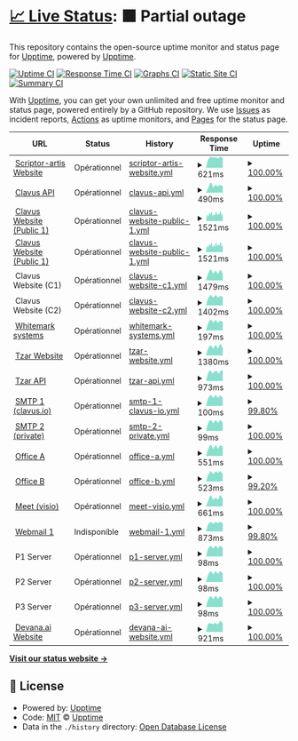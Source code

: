 # [📈 Live Status](https://status.scriptor-artis.fr): <!--live status--> **🟧 Partial outage**

This repository contains the open-source uptime monitor and status page for [Upptime](https://upptime.js.org), powered by [Upptime](https://github.com/upptime/upptime).

[![Uptime CI](https://github.com/xonlly/status.scriptor-artis.fr/workflows/Uptime%20CI/badge.svg)](https://github.com/xonlly/status.scriptor-artis.fr/actions?query=workflow%3A%22Uptime+CI%22)
[![Response Time CI](https://github.com/xonlly/status.scriptor-artis.fr/workflows/Response%20Time%20CI/badge.svg)](https://github.com/xonlly/status.scriptor-artis.fr/actions?query=workflow%3A%22Response+Time+CI%22)
[![Graphs CI](https://github.com/xonlly/status.scriptor-artis.fr/workflows/Graphs%20CI/badge.svg)](https://github.com/xonlly/status.scriptor-artis.fr/actions?query=workflow%3A%22Graphs+CI%22)
[![Static Site CI](https://github.com/xonlly/status.scriptor-artis.fr/workflows/Static%20Site%20CI/badge.svg)](https://github.com/xonlly/status.scriptor-artis.fr/actions?query=workflow%3A%22Static+Site+CI%22)
[![Summary CI](https://github.com/xonlly/status.scriptor-artis.fr/workflows/Summary%20CI/badge.svg)](https://github.com/xonlly/status.scriptor-artis.fr/actions?query=workflow%3A%22Summary+CI%22)

With [Upptime](https://upptime.js.org), you can get your own unlimited and free uptime monitor and status page, powered entirely by a GitHub repository. We use [Issues](https://github.com/upptime/upptime/issues) as incident reports, [Actions](https://github.com/xonlly/status.scriptor-artis.fr/actions) as uptime monitors, and [Pages](https://status.scriptor-artis.fr) for the status page.

<!--start: status pages-->
<!-- This summary is generated by Upptime (https://github.com/upptime/upptime) -->
<!-- Do not edit this manually, your changes will be overwritten -->
<!-- prettier-ignore -->
| URL | Status | History | Response Time | Uptime |
| --- | ------ | ------- | ------------- | ------ |
| <img alt="" src="https://favicons.githubusercontent.com/www.scriptor-artis.com" height="13"> [Scriptor-artis Website](https://www.scriptor-artis.com) | Opérationnel | [scriptor-artis-website.yml](https://github.com/Scriptor-Group/status/commits/HEAD/history/scriptor-artis-website.yml) | <details><summary><img alt="Response time graph" src="./graphs/scriptor-artis-website/response-time-week.png" height="20"> 621ms</summary><br><a href="https://status.scriptor-artis.fr/history/scriptor-artis-website"><img alt="Response time 942" src="https://img.shields.io/endpoint?url=https%3A%2F%2Fraw.githubusercontent.com%2FScriptor-Group%2Fstatus%2FHEAD%2Fapi%2Fscriptor-artis-website%2Fresponse-time.json"></a><br><a href="https://status.scriptor-artis.fr/history/scriptor-artis-website"><img alt="24-hour response time 608" src="https://img.shields.io/endpoint?url=https%3A%2F%2Fraw.githubusercontent.com%2FScriptor-Group%2Fstatus%2FHEAD%2Fapi%2Fscriptor-artis-website%2Fresponse-time-day.json"></a><br><a href="https://status.scriptor-artis.fr/history/scriptor-artis-website"><img alt="7-day response time 621" src="https://img.shields.io/endpoint?url=https%3A%2F%2Fraw.githubusercontent.com%2FScriptor-Group%2Fstatus%2FHEAD%2Fapi%2Fscriptor-artis-website%2Fresponse-time-week.json"></a><br><a href="https://status.scriptor-artis.fr/history/scriptor-artis-website"><img alt="30-day response time 742" src="https://img.shields.io/endpoint?url=https%3A%2F%2Fraw.githubusercontent.com%2FScriptor-Group%2Fstatus%2FHEAD%2Fapi%2Fscriptor-artis-website%2Fresponse-time-month.json"></a><br><a href="https://status.scriptor-artis.fr/history/scriptor-artis-website"><img alt="1-year response time 942" src="https://img.shields.io/endpoint?url=https%3A%2F%2Fraw.githubusercontent.com%2FScriptor-Group%2Fstatus%2FHEAD%2Fapi%2Fscriptor-artis-website%2Fresponse-time-year.json"></a></details> | <details><summary><a href="https://status.scriptor-artis.fr/history/scriptor-artis-website">100.00%</a></summary><a href="https://status.scriptor-artis.fr/history/scriptor-artis-website"><img alt="All-time uptime 99.99%" src="https://img.shields.io/endpoint?url=https%3A%2F%2Fraw.githubusercontent.com%2FScriptor-Group%2Fstatus%2FHEAD%2Fapi%2Fscriptor-artis-website%2Fuptime.json"></a><br><a href="https://status.scriptor-artis.fr/history/scriptor-artis-website"><img alt="24-hour uptime 100.00%" src="https://img.shields.io/endpoint?url=https%3A%2F%2Fraw.githubusercontent.com%2FScriptor-Group%2Fstatus%2FHEAD%2Fapi%2Fscriptor-artis-website%2Fuptime-day.json"></a><br><a href="https://status.scriptor-artis.fr/history/scriptor-artis-website"><img alt="7-day uptime 100.00%" src="https://img.shields.io/endpoint?url=https%3A%2F%2Fraw.githubusercontent.com%2FScriptor-Group%2Fstatus%2FHEAD%2Fapi%2Fscriptor-artis-website%2Fuptime-week.json"></a><br><a href="https://status.scriptor-artis.fr/history/scriptor-artis-website"><img alt="30-day uptime 100.00%" src="https://img.shields.io/endpoint?url=https%3A%2F%2Fraw.githubusercontent.com%2FScriptor-Group%2Fstatus%2FHEAD%2Fapi%2Fscriptor-artis-website%2Fuptime-month.json"></a><br><a href="https://status.scriptor-artis.fr/history/scriptor-artis-website"><img alt="1-year uptime 99.99%" src="https://img.shields.io/endpoint?url=https%3A%2F%2Fraw.githubusercontent.com%2FScriptor-Group%2Fstatus%2FHEAD%2Fapi%2Fscriptor-artis-website%2Fuptime-year.json"></a></details>
| <img alt="" src="https://favicons.githubusercontent.com/api-v2.clavus.io" height="13"> [Clavus API](https://api-v2.clavus.io/health) | Opérationnel | [clavus-api.yml](https://github.com/Scriptor-Group/status/commits/HEAD/history/clavus-api.yml) | <details><summary><img alt="Response time graph" src="./graphs/clavus-api/response-time-week.png" height="20"> 490ms</summary><br><a href="https://status.scriptor-artis.fr/history/clavus-api"><img alt="Response time 519" src="https://img.shields.io/endpoint?url=https%3A%2F%2Fraw.githubusercontent.com%2FScriptor-Group%2Fstatus%2FHEAD%2Fapi%2Fclavus-api%2Fresponse-time.json"></a><br><a href="https://status.scriptor-artis.fr/history/clavus-api"><img alt="24-hour response time 439" src="https://img.shields.io/endpoint?url=https%3A%2F%2Fraw.githubusercontent.com%2FScriptor-Group%2Fstatus%2FHEAD%2Fapi%2Fclavus-api%2Fresponse-time-day.json"></a><br><a href="https://status.scriptor-artis.fr/history/clavus-api"><img alt="7-day response time 490" src="https://img.shields.io/endpoint?url=https%3A%2F%2Fraw.githubusercontent.com%2FScriptor-Group%2Fstatus%2FHEAD%2Fapi%2Fclavus-api%2Fresponse-time-week.json"></a><br><a href="https://status.scriptor-artis.fr/history/clavus-api"><img alt="30-day response time 546" src="https://img.shields.io/endpoint?url=https%3A%2F%2Fraw.githubusercontent.com%2FScriptor-Group%2Fstatus%2FHEAD%2Fapi%2Fclavus-api%2Fresponse-time-month.json"></a><br><a href="https://status.scriptor-artis.fr/history/clavus-api"><img alt="1-year response time 519" src="https://img.shields.io/endpoint?url=https%3A%2F%2Fraw.githubusercontent.com%2FScriptor-Group%2Fstatus%2FHEAD%2Fapi%2Fclavus-api%2Fresponse-time-year.json"></a></details> | <details><summary><a href="https://status.scriptor-artis.fr/history/clavus-api">100.00%</a></summary><a href="https://status.scriptor-artis.fr/history/clavus-api"><img alt="All-time uptime 99.98%" src="https://img.shields.io/endpoint?url=https%3A%2F%2Fraw.githubusercontent.com%2FScriptor-Group%2Fstatus%2FHEAD%2Fapi%2Fclavus-api%2Fuptime.json"></a><br><a href="https://status.scriptor-artis.fr/history/clavus-api"><img alt="24-hour uptime 100.00%" src="https://img.shields.io/endpoint?url=https%3A%2F%2Fraw.githubusercontent.com%2FScriptor-Group%2Fstatus%2FHEAD%2Fapi%2Fclavus-api%2Fuptime-day.json"></a><br><a href="https://status.scriptor-artis.fr/history/clavus-api"><img alt="7-day uptime 100.00%" src="https://img.shields.io/endpoint?url=https%3A%2F%2Fraw.githubusercontent.com%2FScriptor-Group%2Fstatus%2FHEAD%2Fapi%2Fclavus-api%2Fuptime-week.json"></a><br><a href="https://status.scriptor-artis.fr/history/clavus-api"><img alt="30-day uptime 99.91%" src="https://img.shields.io/endpoint?url=https%3A%2F%2Fraw.githubusercontent.com%2FScriptor-Group%2Fstatus%2FHEAD%2Fapi%2Fclavus-api%2Fuptime-month.json"></a><br><a href="https://status.scriptor-artis.fr/history/clavus-api"><img alt="1-year uptime 99.98%" src="https://img.shields.io/endpoint?url=https%3A%2F%2Fraw.githubusercontent.com%2FScriptor-Group%2Fstatus%2FHEAD%2Fapi%2Fclavus-api%2Fuptime-year.json"></a></details>
| <img alt="" src="https://favicons.githubusercontent.com/www.clavus.io" height="13"> [Clavus Website (Public 1)](https://www.clavus.io) | Opérationnel | [clavus-website-public-1.yml](https://github.com/Scriptor-Group/status/commits/HEAD/history/clavus-website-public-1.yml) | <details><summary><img alt="Response time graph" src="./graphs/clavus-website-public-1/response-time-week.png" height="20"> 1521ms</summary><br><a href="https://status.scriptor-artis.fr/history/clavus-website-public-1"><img alt="Response time 1742" src="https://img.shields.io/endpoint?url=https%3A%2F%2Fraw.githubusercontent.com%2FScriptor-Group%2Fstatus%2FHEAD%2Fapi%2Fclavus-website-public-1%2Fresponse-time.json"></a><br><a href="https://status.scriptor-artis.fr/history/clavus-website-public-1"><img alt="24-hour response time 1446" src="https://img.shields.io/endpoint?url=https%3A%2F%2Fraw.githubusercontent.com%2FScriptor-Group%2Fstatus%2FHEAD%2Fapi%2Fclavus-website-public-1%2Fresponse-time-day.json"></a><br><a href="https://status.scriptor-artis.fr/history/clavus-website-public-1"><img alt="7-day response time 1521" src="https://img.shields.io/endpoint?url=https%3A%2F%2Fraw.githubusercontent.com%2FScriptor-Group%2Fstatus%2FHEAD%2Fapi%2Fclavus-website-public-1%2Fresponse-time-week.json"></a><br><a href="https://status.scriptor-artis.fr/history/clavus-website-public-1"><img alt="30-day response time 1771" src="https://img.shields.io/endpoint?url=https%3A%2F%2Fraw.githubusercontent.com%2FScriptor-Group%2Fstatus%2FHEAD%2Fapi%2Fclavus-website-public-1%2Fresponse-time-month.json"></a><br><a href="https://status.scriptor-artis.fr/history/clavus-website-public-1"><img alt="1-year response time 1742" src="https://img.shields.io/endpoint?url=https%3A%2F%2Fraw.githubusercontent.com%2FScriptor-Group%2Fstatus%2FHEAD%2Fapi%2Fclavus-website-public-1%2Fresponse-time-year.json"></a></details> | <details><summary><a href="https://status.scriptor-artis.fr/history/clavus-website-public-1">100.00%</a></summary><a href="https://status.scriptor-artis.fr/history/clavus-website-public-1"><img alt="All-time uptime 94.15%" src="https://img.shields.io/endpoint?url=https%3A%2F%2Fraw.githubusercontent.com%2FScriptor-Group%2Fstatus%2FHEAD%2Fapi%2Fclavus-website-public-1%2Fuptime.json"></a><br><a href="https://status.scriptor-artis.fr/history/clavus-website-public-1"><img alt="24-hour uptime 100.00%" src="https://img.shields.io/endpoint?url=https%3A%2F%2Fraw.githubusercontent.com%2FScriptor-Group%2Fstatus%2FHEAD%2Fapi%2Fclavus-website-public-1%2Fuptime-day.json"></a><br><a href="https://status.scriptor-artis.fr/history/clavus-website-public-1"><img alt="7-day uptime 100.00%" src="https://img.shields.io/endpoint?url=https%3A%2F%2Fraw.githubusercontent.com%2FScriptor-Group%2Fstatus%2FHEAD%2Fapi%2Fclavus-website-public-1%2Fuptime-week.json"></a><br><a href="https://status.scriptor-artis.fr/history/clavus-website-public-1"><img alt="30-day uptime 99.88%" src="https://img.shields.io/endpoint?url=https%3A%2F%2Fraw.githubusercontent.com%2FScriptor-Group%2Fstatus%2FHEAD%2Fapi%2Fclavus-website-public-1%2Fuptime-month.json"></a><br><a href="https://status.scriptor-artis.fr/history/clavus-website-public-1"><img alt="1-year uptime 94.15%" src="https://img.shields.io/endpoint?url=https%3A%2F%2Fraw.githubusercontent.com%2FScriptor-Group%2Fstatus%2FHEAD%2Fapi%2Fclavus-website-public-1%2Fuptime-year.json"></a></details>
| <img alt="" src="https://favicons.githubusercontent.com/tzar.clavus.cloud" height="13"> [Clavus Website (Public 1)](https://tzar.clavus.cloud) | Opérationnel | [clavus-website-public-1.yml](https://github.com/Scriptor-Group/status/commits/HEAD/history/clavus-website-public-1.yml) | <details><summary><img alt="Response time graph" src="./graphs/clavus-website-public-1/response-time-week.png" height="20"> 1521ms</summary><br><a href="https://status.scriptor-artis.fr/history/clavus-website-public-1"><img alt="Response time 1742" src="https://img.shields.io/endpoint?url=https%3A%2F%2Fraw.githubusercontent.com%2FScriptor-Group%2Fstatus%2FHEAD%2Fapi%2Fclavus-website-public-1%2Fresponse-time.json"></a><br><a href="https://status.scriptor-artis.fr/history/clavus-website-public-1"><img alt="24-hour response time 1446" src="https://img.shields.io/endpoint?url=https%3A%2F%2Fraw.githubusercontent.com%2FScriptor-Group%2Fstatus%2FHEAD%2Fapi%2Fclavus-website-public-1%2Fresponse-time-day.json"></a><br><a href="https://status.scriptor-artis.fr/history/clavus-website-public-1"><img alt="7-day response time 1521" src="https://img.shields.io/endpoint?url=https%3A%2F%2Fraw.githubusercontent.com%2FScriptor-Group%2Fstatus%2FHEAD%2Fapi%2Fclavus-website-public-1%2Fresponse-time-week.json"></a><br><a href="https://status.scriptor-artis.fr/history/clavus-website-public-1"><img alt="30-day response time 1771" src="https://img.shields.io/endpoint?url=https%3A%2F%2Fraw.githubusercontent.com%2FScriptor-Group%2Fstatus%2FHEAD%2Fapi%2Fclavus-website-public-1%2Fresponse-time-month.json"></a><br><a href="https://status.scriptor-artis.fr/history/clavus-website-public-1"><img alt="1-year response time 1742" src="https://img.shields.io/endpoint?url=https%3A%2F%2Fraw.githubusercontent.com%2FScriptor-Group%2Fstatus%2FHEAD%2Fapi%2Fclavus-website-public-1%2Fresponse-time-year.json"></a></details> | <details><summary><a href="https://status.scriptor-artis.fr/history/clavus-website-public-1">100.00%</a></summary><a href="https://status.scriptor-artis.fr/history/clavus-website-public-1"><img alt="All-time uptime 94.15%" src="https://img.shields.io/endpoint?url=https%3A%2F%2Fraw.githubusercontent.com%2FScriptor-Group%2Fstatus%2FHEAD%2Fapi%2Fclavus-website-public-1%2Fuptime.json"></a><br><a href="https://status.scriptor-artis.fr/history/clavus-website-public-1"><img alt="24-hour uptime 100.00%" src="https://img.shields.io/endpoint?url=https%3A%2F%2Fraw.githubusercontent.com%2FScriptor-Group%2Fstatus%2FHEAD%2Fapi%2Fclavus-website-public-1%2Fuptime-day.json"></a><br><a href="https://status.scriptor-artis.fr/history/clavus-website-public-1"><img alt="7-day uptime 100.00%" src="https://img.shields.io/endpoint?url=https%3A%2F%2Fraw.githubusercontent.com%2FScriptor-Group%2Fstatus%2FHEAD%2Fapi%2Fclavus-website-public-1%2Fuptime-week.json"></a><br><a href="https://status.scriptor-artis.fr/history/clavus-website-public-1"><img alt="30-day uptime 99.88%" src="https://img.shields.io/endpoint?url=https%3A%2F%2Fraw.githubusercontent.com%2FScriptor-Group%2Fstatus%2FHEAD%2Fapi%2Fclavus-website-public-1%2Fuptime-month.json"></a><br><a href="https://status.scriptor-artis.fr/history/clavus-website-public-1"><img alt="1-year uptime 94.15%" src="https://img.shields.io/endpoint?url=https%3A%2F%2Fraw.githubusercontent.com%2FScriptor-Group%2Fstatus%2FHEAD%2Fapi%2Fclavus-website-public-1%2Fuptime-year.json"></a></details>
| <img alt="" src="https://favicons.githubusercontent.com/null" height="13"> Clavus Website (C1) | Opérationnel | [clavus-website-c1.yml](https://github.com/Scriptor-Group/status/commits/HEAD/history/clavus-website-c1.yml) | <details><summary><img alt="Response time graph" src="./graphs/clavus-website-c1/response-time-week.png" height="20"> 1479ms</summary><br><a href="https://status.scriptor-artis.fr/history/clavus-website-c1"><img alt="Response time 1608" src="https://img.shields.io/endpoint?url=https%3A%2F%2Fraw.githubusercontent.com%2FScriptor-Group%2Fstatus%2FHEAD%2Fapi%2Fclavus-website-c1%2Fresponse-time.json"></a><br><a href="https://status.scriptor-artis.fr/history/clavus-website-c1"><img alt="24-hour response time 1201" src="https://img.shields.io/endpoint?url=https%3A%2F%2Fraw.githubusercontent.com%2FScriptor-Group%2Fstatus%2FHEAD%2Fapi%2Fclavus-website-c1%2Fresponse-time-day.json"></a><br><a href="https://status.scriptor-artis.fr/history/clavus-website-c1"><img alt="7-day response time 1479" src="https://img.shields.io/endpoint?url=https%3A%2F%2Fraw.githubusercontent.com%2FScriptor-Group%2Fstatus%2FHEAD%2Fapi%2Fclavus-website-c1%2Fresponse-time-week.json"></a><br><a href="https://status.scriptor-artis.fr/history/clavus-website-c1"><img alt="30-day response time 1583" src="https://img.shields.io/endpoint?url=https%3A%2F%2Fraw.githubusercontent.com%2FScriptor-Group%2Fstatus%2FHEAD%2Fapi%2Fclavus-website-c1%2Fresponse-time-month.json"></a><br><a href="https://status.scriptor-artis.fr/history/clavus-website-c1"><img alt="1-year response time 1608" src="https://img.shields.io/endpoint?url=https%3A%2F%2Fraw.githubusercontent.com%2FScriptor-Group%2Fstatus%2FHEAD%2Fapi%2Fclavus-website-c1%2Fresponse-time-year.json"></a></details> | <details><summary><a href="https://status.scriptor-artis.fr/history/clavus-website-c1">100.00%</a></summary><a href="https://status.scriptor-artis.fr/history/clavus-website-c1"><img alt="All-time uptime 99.98%" src="https://img.shields.io/endpoint?url=https%3A%2F%2Fraw.githubusercontent.com%2FScriptor-Group%2Fstatus%2FHEAD%2Fapi%2Fclavus-website-c1%2Fuptime.json"></a><br><a href="https://status.scriptor-artis.fr/history/clavus-website-c1"><img alt="24-hour uptime 100.00%" src="https://img.shields.io/endpoint?url=https%3A%2F%2Fraw.githubusercontent.com%2FScriptor-Group%2Fstatus%2FHEAD%2Fapi%2Fclavus-website-c1%2Fuptime-day.json"></a><br><a href="https://status.scriptor-artis.fr/history/clavus-website-c1"><img alt="7-day uptime 100.00%" src="https://img.shields.io/endpoint?url=https%3A%2F%2Fraw.githubusercontent.com%2FScriptor-Group%2Fstatus%2FHEAD%2Fapi%2Fclavus-website-c1%2Fuptime-week.json"></a><br><a href="https://status.scriptor-artis.fr/history/clavus-website-c1"><img alt="30-day uptime 99.89%" src="https://img.shields.io/endpoint?url=https%3A%2F%2Fraw.githubusercontent.com%2FScriptor-Group%2Fstatus%2FHEAD%2Fapi%2Fclavus-website-c1%2Fuptime-month.json"></a><br><a href="https://status.scriptor-artis.fr/history/clavus-website-c1"><img alt="1-year uptime 99.98%" src="https://img.shields.io/endpoint?url=https%3A%2F%2Fraw.githubusercontent.com%2FScriptor-Group%2Fstatus%2FHEAD%2Fapi%2Fclavus-website-c1%2Fuptime-year.json"></a></details>
| <img alt="" src="https://favicons.githubusercontent.com/null" height="13"> Clavus Website (C2) | Opérationnel | [clavus-website-c2.yml](https://github.com/Scriptor-Group/status/commits/HEAD/history/clavus-website-c2.yml) | <details><summary><img alt="Response time graph" src="./graphs/clavus-website-c2/response-time-week.png" height="20"> 1402ms</summary><br><a href="https://status.scriptor-artis.fr/history/clavus-website-c2"><img alt="Response time 1607" src="https://img.shields.io/endpoint?url=https%3A%2F%2Fraw.githubusercontent.com%2FScriptor-Group%2Fstatus%2FHEAD%2Fapi%2Fclavus-website-c2%2Fresponse-time.json"></a><br><a href="https://status.scriptor-artis.fr/history/clavus-website-c2"><img alt="24-hour response time 1362" src="https://img.shields.io/endpoint?url=https%3A%2F%2Fraw.githubusercontent.com%2FScriptor-Group%2Fstatus%2FHEAD%2Fapi%2Fclavus-website-c2%2Fresponse-time-day.json"></a><br><a href="https://status.scriptor-artis.fr/history/clavus-website-c2"><img alt="7-day response time 1402" src="https://img.shields.io/endpoint?url=https%3A%2F%2Fraw.githubusercontent.com%2FScriptor-Group%2Fstatus%2FHEAD%2Fapi%2Fclavus-website-c2%2Fresponse-time-week.json"></a><br><a href="https://status.scriptor-artis.fr/history/clavus-website-c2"><img alt="30-day response time 1570" src="https://img.shields.io/endpoint?url=https%3A%2F%2Fraw.githubusercontent.com%2FScriptor-Group%2Fstatus%2FHEAD%2Fapi%2Fclavus-website-c2%2Fresponse-time-month.json"></a><br><a href="https://status.scriptor-artis.fr/history/clavus-website-c2"><img alt="1-year response time 1607" src="https://img.shields.io/endpoint?url=https%3A%2F%2Fraw.githubusercontent.com%2FScriptor-Group%2Fstatus%2FHEAD%2Fapi%2Fclavus-website-c2%2Fresponse-time-year.json"></a></details> | <details><summary><a href="https://status.scriptor-artis.fr/history/clavus-website-c2">100.00%</a></summary><a href="https://status.scriptor-artis.fr/history/clavus-website-c2"><img alt="All-time uptime 99.98%" src="https://img.shields.io/endpoint?url=https%3A%2F%2Fraw.githubusercontent.com%2FScriptor-Group%2Fstatus%2FHEAD%2Fapi%2Fclavus-website-c2%2Fuptime.json"></a><br><a href="https://status.scriptor-artis.fr/history/clavus-website-c2"><img alt="24-hour uptime 100.00%" src="https://img.shields.io/endpoint?url=https%3A%2F%2Fraw.githubusercontent.com%2FScriptor-Group%2Fstatus%2FHEAD%2Fapi%2Fclavus-website-c2%2Fuptime-day.json"></a><br><a href="https://status.scriptor-artis.fr/history/clavus-website-c2"><img alt="7-day uptime 100.00%" src="https://img.shields.io/endpoint?url=https%3A%2F%2Fraw.githubusercontent.com%2FScriptor-Group%2Fstatus%2FHEAD%2Fapi%2Fclavus-website-c2%2Fuptime-week.json"></a><br><a href="https://status.scriptor-artis.fr/history/clavus-website-c2"><img alt="30-day uptime 99.89%" src="https://img.shields.io/endpoint?url=https%3A%2F%2Fraw.githubusercontent.com%2FScriptor-Group%2Fstatus%2FHEAD%2Fapi%2Fclavus-website-c2%2Fuptime-month.json"></a><br><a href="https://status.scriptor-artis.fr/history/clavus-website-c2"><img alt="1-year uptime 99.98%" src="https://img.shields.io/endpoint?url=https%3A%2F%2Fraw.githubusercontent.com%2FScriptor-Group%2Fstatus%2FHEAD%2Fapi%2Fclavus-website-c2%2Fuptime-year.json"></a></details>
| <img alt="" src="https://favicons.githubusercontent.com/wm.clavus.io" height="13"> [Whitemark systems](http://wm.clavus.io/) | Opérationnel | [whitemark-systems.yml](https://github.com/Scriptor-Group/status/commits/HEAD/history/whitemark-systems.yml) | <details><summary><img alt="Response time graph" src="./graphs/whitemark-systems/response-time-week.png" height="20"> 197ms</summary><br><a href="https://status.scriptor-artis.fr/history/whitemark-systems"><img alt="Response time 232" src="https://img.shields.io/endpoint?url=https%3A%2F%2Fraw.githubusercontent.com%2FScriptor-Group%2Fstatus%2FHEAD%2Fapi%2Fwhitemark-systems%2Fresponse-time.json"></a><br><a href="https://status.scriptor-artis.fr/history/whitemark-systems"><img alt="24-hour response time 178" src="https://img.shields.io/endpoint?url=https%3A%2F%2Fraw.githubusercontent.com%2FScriptor-Group%2Fstatus%2FHEAD%2Fapi%2Fwhitemark-systems%2Fresponse-time-day.json"></a><br><a href="https://status.scriptor-artis.fr/history/whitemark-systems"><img alt="7-day response time 197" src="https://img.shields.io/endpoint?url=https%3A%2F%2Fraw.githubusercontent.com%2FScriptor-Group%2Fstatus%2FHEAD%2Fapi%2Fwhitemark-systems%2Fresponse-time-week.json"></a><br><a href="https://status.scriptor-artis.fr/history/whitemark-systems"><img alt="30-day response time 250" src="https://img.shields.io/endpoint?url=https%3A%2F%2Fraw.githubusercontent.com%2FScriptor-Group%2Fstatus%2FHEAD%2Fapi%2Fwhitemark-systems%2Fresponse-time-month.json"></a><br><a href="https://status.scriptor-artis.fr/history/whitemark-systems"><img alt="1-year response time 232" src="https://img.shields.io/endpoint?url=https%3A%2F%2Fraw.githubusercontent.com%2FScriptor-Group%2Fstatus%2FHEAD%2Fapi%2Fwhitemark-systems%2Fresponse-time-year.json"></a></details> | <details><summary><a href="https://status.scriptor-artis.fr/history/whitemark-systems">100.00%</a></summary><a href="https://status.scriptor-artis.fr/history/whitemark-systems"><img alt="All-time uptime 100.00%" src="https://img.shields.io/endpoint?url=https%3A%2F%2Fraw.githubusercontent.com%2FScriptor-Group%2Fstatus%2FHEAD%2Fapi%2Fwhitemark-systems%2Fuptime.json"></a><br><a href="https://status.scriptor-artis.fr/history/whitemark-systems"><img alt="24-hour uptime 100.00%" src="https://img.shields.io/endpoint?url=https%3A%2F%2Fraw.githubusercontent.com%2FScriptor-Group%2Fstatus%2FHEAD%2Fapi%2Fwhitemark-systems%2Fuptime-day.json"></a><br><a href="https://status.scriptor-artis.fr/history/whitemark-systems"><img alt="7-day uptime 100.00%" src="https://img.shields.io/endpoint?url=https%3A%2F%2Fraw.githubusercontent.com%2FScriptor-Group%2Fstatus%2FHEAD%2Fapi%2Fwhitemark-systems%2Fuptime-week.json"></a><br><a href="https://status.scriptor-artis.fr/history/whitemark-systems"><img alt="30-day uptime 100.00%" src="https://img.shields.io/endpoint?url=https%3A%2F%2Fraw.githubusercontent.com%2FScriptor-Group%2Fstatus%2FHEAD%2Fapi%2Fwhitemark-systems%2Fuptime-month.json"></a><br><a href="https://status.scriptor-artis.fr/history/whitemark-systems"><img alt="1-year uptime 100.00%" src="https://img.shields.io/endpoint?url=https%3A%2F%2Fraw.githubusercontent.com%2FScriptor-Group%2Fstatus%2FHEAD%2Fapi%2Fwhitemark-systems%2Fuptime-year.json"></a></details>
| <img alt="" src="https://favicons.githubusercontent.com/www.tzar.fr" height="13"> [Tzar Website](https://www.tzar.fr) | Opérationnel | [tzar-website.yml](https://github.com/Scriptor-Group/status/commits/HEAD/history/tzar-website.yml) | <details><summary><img alt="Response time graph" src="./graphs/tzar-website/response-time-week.png" height="20"> 1380ms</summary><br><a href="https://status.scriptor-artis.fr/history/tzar-website"><img alt="Response time 1409" src="https://img.shields.io/endpoint?url=https%3A%2F%2Fraw.githubusercontent.com%2FScriptor-Group%2Fstatus%2FHEAD%2Fapi%2Ftzar-website%2Fresponse-time.json"></a><br><a href="https://status.scriptor-artis.fr/history/tzar-website"><img alt="24-hour response time 1238" src="https://img.shields.io/endpoint?url=https%3A%2F%2Fraw.githubusercontent.com%2FScriptor-Group%2Fstatus%2FHEAD%2Fapi%2Ftzar-website%2Fresponse-time-day.json"></a><br><a href="https://status.scriptor-artis.fr/history/tzar-website"><img alt="7-day response time 1380" src="https://img.shields.io/endpoint?url=https%3A%2F%2Fraw.githubusercontent.com%2FScriptor-Group%2Fstatus%2FHEAD%2Fapi%2Ftzar-website%2Fresponse-time-week.json"></a><br><a href="https://status.scriptor-artis.fr/history/tzar-website"><img alt="30-day response time 1598" src="https://img.shields.io/endpoint?url=https%3A%2F%2Fraw.githubusercontent.com%2FScriptor-Group%2Fstatus%2FHEAD%2Fapi%2Ftzar-website%2Fresponse-time-month.json"></a><br><a href="https://status.scriptor-artis.fr/history/tzar-website"><img alt="1-year response time 1409" src="https://img.shields.io/endpoint?url=https%3A%2F%2Fraw.githubusercontent.com%2FScriptor-Group%2Fstatus%2FHEAD%2Fapi%2Ftzar-website%2Fresponse-time-year.json"></a></details> | <details><summary><a href="https://status.scriptor-artis.fr/history/tzar-website">100.00%</a></summary><a href="https://status.scriptor-artis.fr/history/tzar-website"><img alt="All-time uptime 99.97%" src="https://img.shields.io/endpoint?url=https%3A%2F%2Fraw.githubusercontent.com%2FScriptor-Group%2Fstatus%2FHEAD%2Fapi%2Ftzar-website%2Fuptime.json"></a><br><a href="https://status.scriptor-artis.fr/history/tzar-website"><img alt="24-hour uptime 100.00%" src="https://img.shields.io/endpoint?url=https%3A%2F%2Fraw.githubusercontent.com%2FScriptor-Group%2Fstatus%2FHEAD%2Fapi%2Ftzar-website%2Fuptime-day.json"></a><br><a href="https://status.scriptor-artis.fr/history/tzar-website"><img alt="7-day uptime 100.00%" src="https://img.shields.io/endpoint?url=https%3A%2F%2Fraw.githubusercontent.com%2FScriptor-Group%2Fstatus%2FHEAD%2Fapi%2Ftzar-website%2Fuptime-week.json"></a><br><a href="https://status.scriptor-artis.fr/history/tzar-website"><img alt="30-day uptime 100.00%" src="https://img.shields.io/endpoint?url=https%3A%2F%2Fraw.githubusercontent.com%2FScriptor-Group%2Fstatus%2FHEAD%2Fapi%2Ftzar-website%2Fuptime-month.json"></a><br><a href="https://status.scriptor-artis.fr/history/tzar-website"><img alt="1-year uptime 99.97%" src="https://img.shields.io/endpoint?url=https%3A%2F%2Fraw.githubusercontent.com%2FScriptor-Group%2Fstatus%2FHEAD%2Fapi%2Ftzar-website%2Fuptime-year.json"></a></details>
| <img alt="" src="https://favicons.githubusercontent.com/api.tzar.fr" height="13"> [Tzar API](https://api.tzar.fr/health) | Opérationnel | [tzar-api.yml](https://github.com/Scriptor-Group/status/commits/HEAD/history/tzar-api.yml) | <details><summary><img alt="Response time graph" src="./graphs/tzar-api/response-time-week.png" height="20"> 973ms</summary><br><a href="https://status.scriptor-artis.fr/history/tzar-api"><img alt="Response time 1019" src="https://img.shields.io/endpoint?url=https%3A%2F%2Fraw.githubusercontent.com%2FScriptor-Group%2Fstatus%2FHEAD%2Fapi%2Ftzar-api%2Fresponse-time.json"></a><br><a href="https://status.scriptor-artis.fr/history/tzar-api"><img alt="24-hour response time 1159" src="https://img.shields.io/endpoint?url=https%3A%2F%2Fraw.githubusercontent.com%2FScriptor-Group%2Fstatus%2FHEAD%2Fapi%2Ftzar-api%2Fresponse-time-day.json"></a><br><a href="https://status.scriptor-artis.fr/history/tzar-api"><img alt="7-day response time 973" src="https://img.shields.io/endpoint?url=https%3A%2F%2Fraw.githubusercontent.com%2FScriptor-Group%2Fstatus%2FHEAD%2Fapi%2Ftzar-api%2Fresponse-time-week.json"></a><br><a href="https://status.scriptor-artis.fr/history/tzar-api"><img alt="30-day response time 1031" src="https://img.shields.io/endpoint?url=https%3A%2F%2Fraw.githubusercontent.com%2FScriptor-Group%2Fstatus%2FHEAD%2Fapi%2Ftzar-api%2Fresponse-time-month.json"></a><br><a href="https://status.scriptor-artis.fr/history/tzar-api"><img alt="1-year response time 1019" src="https://img.shields.io/endpoint?url=https%3A%2F%2Fraw.githubusercontent.com%2FScriptor-Group%2Fstatus%2FHEAD%2Fapi%2Ftzar-api%2Fresponse-time-year.json"></a></details> | <details><summary><a href="https://status.scriptor-artis.fr/history/tzar-api">100.00%</a></summary><a href="https://status.scriptor-artis.fr/history/tzar-api"><img alt="All-time uptime 99.93%" src="https://img.shields.io/endpoint?url=https%3A%2F%2Fraw.githubusercontent.com%2FScriptor-Group%2Fstatus%2FHEAD%2Fapi%2Ftzar-api%2Fuptime.json"></a><br><a href="https://status.scriptor-artis.fr/history/tzar-api"><img alt="24-hour uptime 100.00%" src="https://img.shields.io/endpoint?url=https%3A%2F%2Fraw.githubusercontent.com%2FScriptor-Group%2Fstatus%2FHEAD%2Fapi%2Ftzar-api%2Fuptime-day.json"></a><br><a href="https://status.scriptor-artis.fr/history/tzar-api"><img alt="7-day uptime 100.00%" src="https://img.shields.io/endpoint?url=https%3A%2F%2Fraw.githubusercontent.com%2FScriptor-Group%2Fstatus%2FHEAD%2Fapi%2Ftzar-api%2Fuptime-week.json"></a><br><a href="https://status.scriptor-artis.fr/history/tzar-api"><img alt="30-day uptime 100.00%" src="https://img.shields.io/endpoint?url=https%3A%2F%2Fraw.githubusercontent.com%2FScriptor-Group%2Fstatus%2FHEAD%2Fapi%2Ftzar-api%2Fuptime-month.json"></a><br><a href="https://status.scriptor-artis.fr/history/tzar-api"><img alt="1-year uptime 99.93%" src="https://img.shields.io/endpoint?url=https%3A%2F%2Fraw.githubusercontent.com%2FScriptor-Group%2Fstatus%2FHEAD%2Fapi%2Ftzar-api%2Fuptime-year.json"></a></details>
| <img alt="" src="https://favicons.githubusercontent.com/null" height="13"> [SMTP 1 (clavus.io)](163.172.93.27) | Opérationnel | [smtp-1-clavus-io.yml](https://github.com/Scriptor-Group/status/commits/HEAD/history/smtp-1-clavus-io.yml) | <details><summary><img alt="Response time graph" src="./graphs/smtp-1-clavus-io/response-time-week.png" height="20"> 100ms</summary><br><a href="https://status.scriptor-artis.fr/history/smtp-1-clavus-io"><img alt="Response time 111" src="https://img.shields.io/endpoint?url=https%3A%2F%2Fraw.githubusercontent.com%2FScriptor-Group%2Fstatus%2FHEAD%2Fapi%2Fsmtp-1-clavus-io%2Fresponse-time.json"></a><br><a href="https://status.scriptor-artis.fr/history/smtp-1-clavus-io"><img alt="24-hour response time 100" src="https://img.shields.io/endpoint?url=https%3A%2F%2Fraw.githubusercontent.com%2FScriptor-Group%2Fstatus%2FHEAD%2Fapi%2Fsmtp-1-clavus-io%2Fresponse-time-day.json"></a><br><a href="https://status.scriptor-artis.fr/history/smtp-1-clavus-io"><img alt="7-day response time 100" src="https://img.shields.io/endpoint?url=https%3A%2F%2Fraw.githubusercontent.com%2FScriptor-Group%2Fstatus%2FHEAD%2Fapi%2Fsmtp-1-clavus-io%2Fresponse-time-week.json"></a><br><a href="https://status.scriptor-artis.fr/history/smtp-1-clavus-io"><img alt="30-day response time 110" src="https://img.shields.io/endpoint?url=https%3A%2F%2Fraw.githubusercontent.com%2FScriptor-Group%2Fstatus%2FHEAD%2Fapi%2Fsmtp-1-clavus-io%2Fresponse-time-month.json"></a><br><a href="https://status.scriptor-artis.fr/history/smtp-1-clavus-io"><img alt="1-year response time 111" src="https://img.shields.io/endpoint?url=https%3A%2F%2Fraw.githubusercontent.com%2FScriptor-Group%2Fstatus%2FHEAD%2Fapi%2Fsmtp-1-clavus-io%2Fresponse-time-year.json"></a></details> | <details><summary><a href="https://status.scriptor-artis.fr/history/smtp-1-clavus-io">99.80%</a></summary><a href="https://status.scriptor-artis.fr/history/smtp-1-clavus-io"><img alt="All-time uptime 99.78%" src="https://img.shields.io/endpoint?url=https%3A%2F%2Fraw.githubusercontent.com%2FScriptor-Group%2Fstatus%2FHEAD%2Fapi%2Fsmtp-1-clavus-io%2Fuptime.json"></a><br><a href="https://status.scriptor-artis.fr/history/smtp-1-clavus-io"><img alt="24-hour uptime 98.62%" src="https://img.shields.io/endpoint?url=https%3A%2F%2Fraw.githubusercontent.com%2FScriptor-Group%2Fstatus%2FHEAD%2Fapi%2Fsmtp-1-clavus-io%2Fuptime-day.json"></a><br><a href="https://status.scriptor-artis.fr/history/smtp-1-clavus-io"><img alt="7-day uptime 99.80%" src="https://img.shields.io/endpoint?url=https%3A%2F%2Fraw.githubusercontent.com%2FScriptor-Group%2Fstatus%2FHEAD%2Fapi%2Fsmtp-1-clavus-io%2Fuptime-week.json"></a><br><a href="https://status.scriptor-artis.fr/history/smtp-1-clavus-io"><img alt="30-day uptime 99.95%" src="https://img.shields.io/endpoint?url=https%3A%2F%2Fraw.githubusercontent.com%2FScriptor-Group%2Fstatus%2FHEAD%2Fapi%2Fsmtp-1-clavus-io%2Fuptime-month.json"></a><br><a href="https://status.scriptor-artis.fr/history/smtp-1-clavus-io"><img alt="1-year uptime 99.78%" src="https://img.shields.io/endpoint?url=https%3A%2F%2Fraw.githubusercontent.com%2FScriptor-Group%2Fstatus%2FHEAD%2Fapi%2Fsmtp-1-clavus-io%2Fuptime-year.json"></a></details>
| <img alt="" src="https://favicons.githubusercontent.com/null" height="13"> [SMTP 2 (private)](163.172.44.120) | Opérationnel | [smtp-2-private.yml](https://github.com/Scriptor-Group/status/commits/HEAD/history/smtp-2-private.yml) | <details><summary><img alt="Response time graph" src="./graphs/smtp-2-private/response-time-week.png" height="20"> 99ms</summary><br><a href="https://status.scriptor-artis.fr/history/smtp-2-private"><img alt="Response time 111" src="https://img.shields.io/endpoint?url=https%3A%2F%2Fraw.githubusercontent.com%2FScriptor-Group%2Fstatus%2FHEAD%2Fapi%2Fsmtp-2-private%2Fresponse-time.json"></a><br><a href="https://status.scriptor-artis.fr/history/smtp-2-private"><img alt="24-hour response time 88" src="https://img.shields.io/endpoint?url=https%3A%2F%2Fraw.githubusercontent.com%2FScriptor-Group%2Fstatus%2FHEAD%2Fapi%2Fsmtp-2-private%2Fresponse-time-day.json"></a><br><a href="https://status.scriptor-artis.fr/history/smtp-2-private"><img alt="7-day response time 99" src="https://img.shields.io/endpoint?url=https%3A%2F%2Fraw.githubusercontent.com%2FScriptor-Group%2Fstatus%2FHEAD%2Fapi%2Fsmtp-2-private%2Fresponse-time-week.json"></a><br><a href="https://status.scriptor-artis.fr/history/smtp-2-private"><img alt="30-day response time 111" src="https://img.shields.io/endpoint?url=https%3A%2F%2Fraw.githubusercontent.com%2FScriptor-Group%2Fstatus%2FHEAD%2Fapi%2Fsmtp-2-private%2Fresponse-time-month.json"></a><br><a href="https://status.scriptor-artis.fr/history/smtp-2-private"><img alt="1-year response time 111" src="https://img.shields.io/endpoint?url=https%3A%2F%2Fraw.githubusercontent.com%2FScriptor-Group%2Fstatus%2FHEAD%2Fapi%2Fsmtp-2-private%2Fresponse-time-year.json"></a></details> | <details><summary><a href="https://status.scriptor-artis.fr/history/smtp-2-private">100.00%</a></summary><a href="https://status.scriptor-artis.fr/history/smtp-2-private"><img alt="All-time uptime 99.73%" src="https://img.shields.io/endpoint?url=https%3A%2F%2Fraw.githubusercontent.com%2FScriptor-Group%2Fstatus%2FHEAD%2Fapi%2Fsmtp-2-private%2Fuptime.json"></a><br><a href="https://status.scriptor-artis.fr/history/smtp-2-private"><img alt="24-hour uptime 100.00%" src="https://img.shields.io/endpoint?url=https%3A%2F%2Fraw.githubusercontent.com%2FScriptor-Group%2Fstatus%2FHEAD%2Fapi%2Fsmtp-2-private%2Fuptime-day.json"></a><br><a href="https://status.scriptor-artis.fr/history/smtp-2-private"><img alt="7-day uptime 100.00%" src="https://img.shields.io/endpoint?url=https%3A%2F%2Fraw.githubusercontent.com%2FScriptor-Group%2Fstatus%2FHEAD%2Fapi%2Fsmtp-2-private%2Fuptime-week.json"></a><br><a href="https://status.scriptor-artis.fr/history/smtp-2-private"><img alt="30-day uptime 99.55%" src="https://img.shields.io/endpoint?url=https%3A%2F%2Fraw.githubusercontent.com%2FScriptor-Group%2Fstatus%2FHEAD%2Fapi%2Fsmtp-2-private%2Fuptime-month.json"></a><br><a href="https://status.scriptor-artis.fr/history/smtp-2-private"><img alt="1-year uptime 99.73%" src="https://img.shields.io/endpoint?url=https%3A%2F%2Fraw.githubusercontent.com%2FScriptor-Group%2Fstatus%2FHEAD%2Fapi%2Fsmtp-2-private%2Fuptime-year.json"></a></details>
| <img alt="" src="https://favicons.githubusercontent.com/office-a.clavus.io" height="13"> [Office A](https://office-a.clavus.io/welcome/) | Opérationnel | [office-a.yml](https://github.com/Scriptor-Group/status/commits/HEAD/history/office-a.yml) | <details><summary><img alt="Response time graph" src="./graphs/office-a/response-time-week.png" height="20"> 551ms</summary><br><a href="https://status.scriptor-artis.fr/history/office-a"><img alt="Response time 594" src="https://img.shields.io/endpoint?url=https%3A%2F%2Fraw.githubusercontent.com%2FScriptor-Group%2Fstatus%2FHEAD%2Fapi%2Foffice-a%2Fresponse-time.json"></a><br><a href="https://status.scriptor-artis.fr/history/office-a"><img alt="24-hour response time 548" src="https://img.shields.io/endpoint?url=https%3A%2F%2Fraw.githubusercontent.com%2FScriptor-Group%2Fstatus%2FHEAD%2Fapi%2Foffice-a%2Fresponse-time-day.json"></a><br><a href="https://status.scriptor-artis.fr/history/office-a"><img alt="7-day response time 551" src="https://img.shields.io/endpoint?url=https%3A%2F%2Fraw.githubusercontent.com%2FScriptor-Group%2Fstatus%2FHEAD%2Fapi%2Foffice-a%2Fresponse-time-week.json"></a><br><a href="https://status.scriptor-artis.fr/history/office-a"><img alt="30-day response time 609" src="https://img.shields.io/endpoint?url=https%3A%2F%2Fraw.githubusercontent.com%2FScriptor-Group%2Fstatus%2FHEAD%2Fapi%2Foffice-a%2Fresponse-time-month.json"></a><br><a href="https://status.scriptor-artis.fr/history/office-a"><img alt="1-year response time 594" src="https://img.shields.io/endpoint?url=https%3A%2F%2Fraw.githubusercontent.com%2FScriptor-Group%2Fstatus%2FHEAD%2Fapi%2Foffice-a%2Fresponse-time-year.json"></a></details> | <details><summary><a href="https://status.scriptor-artis.fr/history/office-a">100.00%</a></summary><a href="https://status.scriptor-artis.fr/history/office-a"><img alt="All-time uptime 99.91%" src="https://img.shields.io/endpoint?url=https%3A%2F%2Fraw.githubusercontent.com%2FScriptor-Group%2Fstatus%2FHEAD%2Fapi%2Foffice-a%2Fuptime.json"></a><br><a href="https://status.scriptor-artis.fr/history/office-a"><img alt="24-hour uptime 100.00%" src="https://img.shields.io/endpoint?url=https%3A%2F%2Fraw.githubusercontent.com%2FScriptor-Group%2Fstatus%2FHEAD%2Fapi%2Foffice-a%2Fuptime-day.json"></a><br><a href="https://status.scriptor-artis.fr/history/office-a"><img alt="7-day uptime 100.00%" src="https://img.shields.io/endpoint?url=https%3A%2F%2Fraw.githubusercontent.com%2FScriptor-Group%2Fstatus%2FHEAD%2Fapi%2Foffice-a%2Fuptime-week.json"></a><br><a href="https://status.scriptor-artis.fr/history/office-a"><img alt="30-day uptime 100.00%" src="https://img.shields.io/endpoint?url=https%3A%2F%2Fraw.githubusercontent.com%2FScriptor-Group%2Fstatus%2FHEAD%2Fapi%2Foffice-a%2Fuptime-month.json"></a><br><a href="https://status.scriptor-artis.fr/history/office-a"><img alt="1-year uptime 99.91%" src="https://img.shields.io/endpoint?url=https%3A%2F%2Fraw.githubusercontent.com%2FScriptor-Group%2Fstatus%2FHEAD%2Fapi%2Foffice-a%2Fuptime-year.json"></a></details>
| <img alt="" src="https://favicons.githubusercontent.com/office-b.clavus.io" height="13"> [Office B](https://office-b.clavus.io/welcome/) | Opérationnel | [office-b.yml](https://github.com/Scriptor-Group/status/commits/HEAD/history/office-b.yml) | <details><summary><img alt="Response time graph" src="./graphs/office-b/response-time-week.png" height="20"> 523ms</summary><br><a href="https://status.scriptor-artis.fr/history/office-b"><img alt="Response time 589" src="https://img.shields.io/endpoint?url=https%3A%2F%2Fraw.githubusercontent.com%2FScriptor-Group%2Fstatus%2FHEAD%2Fapi%2Foffice-b%2Fresponse-time.json"></a><br><a href="https://status.scriptor-artis.fr/history/office-b"><img alt="24-hour response time 445" src="https://img.shields.io/endpoint?url=https%3A%2F%2Fraw.githubusercontent.com%2FScriptor-Group%2Fstatus%2FHEAD%2Fapi%2Foffice-b%2Fresponse-time-day.json"></a><br><a href="https://status.scriptor-artis.fr/history/office-b"><img alt="7-day response time 523" src="https://img.shields.io/endpoint?url=https%3A%2F%2Fraw.githubusercontent.com%2FScriptor-Group%2Fstatus%2FHEAD%2Fapi%2Foffice-b%2Fresponse-time-week.json"></a><br><a href="https://status.scriptor-artis.fr/history/office-b"><img alt="30-day response time 589" src="https://img.shields.io/endpoint?url=https%3A%2F%2Fraw.githubusercontent.com%2FScriptor-Group%2Fstatus%2FHEAD%2Fapi%2Foffice-b%2Fresponse-time-month.json"></a><br><a href="https://status.scriptor-artis.fr/history/office-b"><img alt="1-year response time 589" src="https://img.shields.io/endpoint?url=https%3A%2F%2Fraw.githubusercontent.com%2FScriptor-Group%2Fstatus%2FHEAD%2Fapi%2Foffice-b%2Fresponse-time-year.json"></a></details> | <details><summary><a href="https://status.scriptor-artis.fr/history/office-b">99.20%</a></summary><a href="https://status.scriptor-artis.fr/history/office-b"><img alt="All-time uptime 99.60%" src="https://img.shields.io/endpoint?url=https%3A%2F%2Fraw.githubusercontent.com%2FScriptor-Group%2Fstatus%2FHEAD%2Fapi%2Foffice-b%2Fuptime.json"></a><br><a href="https://status.scriptor-artis.fr/history/office-b"><img alt="24-hour uptime 94.40%" src="https://img.shields.io/endpoint?url=https%3A%2F%2Fraw.githubusercontent.com%2FScriptor-Group%2Fstatus%2FHEAD%2Fapi%2Foffice-b%2Fuptime-day.json"></a><br><a href="https://status.scriptor-artis.fr/history/office-b"><img alt="7-day uptime 99.20%" src="https://img.shields.io/endpoint?url=https%3A%2F%2Fraw.githubusercontent.com%2FScriptor-Group%2Fstatus%2FHEAD%2Fapi%2Foffice-b%2Fuptime-week.json"></a><br><a href="https://status.scriptor-artis.fr/history/office-b"><img alt="30-day uptime 99.82%" src="https://img.shields.io/endpoint?url=https%3A%2F%2Fraw.githubusercontent.com%2FScriptor-Group%2Fstatus%2FHEAD%2Fapi%2Foffice-b%2Fuptime-month.json"></a><br><a href="https://status.scriptor-artis.fr/history/office-b"><img alt="1-year uptime 99.60%" src="https://img.shields.io/endpoint?url=https%3A%2F%2Fraw.githubusercontent.com%2FScriptor-Group%2Fstatus%2FHEAD%2Fapi%2Foffice-b%2Fuptime-year.json"></a></details>
| <img alt="" src="https://favicons.githubusercontent.com/meet.clavus.io" height="13"> [Meet (visio)](https://meet.clavus.io/) | Opérationnel | [meet-visio.yml](https://github.com/Scriptor-Group/status/commits/HEAD/history/meet-visio.yml) | <details><summary><img alt="Response time graph" src="./graphs/meet-visio/response-time-week.png" height="20"> 661ms</summary><br><a href="https://status.scriptor-artis.fr/history/meet-visio"><img alt="Response time 701" src="https://img.shields.io/endpoint?url=https%3A%2F%2Fraw.githubusercontent.com%2FScriptor-Group%2Fstatus%2FHEAD%2Fapi%2Fmeet-visio%2Fresponse-time.json"></a><br><a href="https://status.scriptor-artis.fr/history/meet-visio"><img alt="24-hour response time 568" src="https://img.shields.io/endpoint?url=https%3A%2F%2Fraw.githubusercontent.com%2FScriptor-Group%2Fstatus%2FHEAD%2Fapi%2Fmeet-visio%2Fresponse-time-day.json"></a><br><a href="https://status.scriptor-artis.fr/history/meet-visio"><img alt="7-day response time 661" src="https://img.shields.io/endpoint?url=https%3A%2F%2Fraw.githubusercontent.com%2FScriptor-Group%2Fstatus%2FHEAD%2Fapi%2Fmeet-visio%2Fresponse-time-week.json"></a><br><a href="https://status.scriptor-artis.fr/history/meet-visio"><img alt="30-day response time 734" src="https://img.shields.io/endpoint?url=https%3A%2F%2Fraw.githubusercontent.com%2FScriptor-Group%2Fstatus%2FHEAD%2Fapi%2Fmeet-visio%2Fresponse-time-month.json"></a><br><a href="https://status.scriptor-artis.fr/history/meet-visio"><img alt="1-year response time 701" src="https://img.shields.io/endpoint?url=https%3A%2F%2Fraw.githubusercontent.com%2FScriptor-Group%2Fstatus%2FHEAD%2Fapi%2Fmeet-visio%2Fresponse-time-year.json"></a></details> | <details><summary><a href="https://status.scriptor-artis.fr/history/meet-visio">100.00%</a></summary><a href="https://status.scriptor-artis.fr/history/meet-visio"><img alt="All-time uptime 100.00%" src="https://img.shields.io/endpoint?url=https%3A%2F%2Fraw.githubusercontent.com%2FScriptor-Group%2Fstatus%2FHEAD%2Fapi%2Fmeet-visio%2Fuptime.json"></a><br><a href="https://status.scriptor-artis.fr/history/meet-visio"><img alt="24-hour uptime 100.00%" src="https://img.shields.io/endpoint?url=https%3A%2F%2Fraw.githubusercontent.com%2FScriptor-Group%2Fstatus%2FHEAD%2Fapi%2Fmeet-visio%2Fuptime-day.json"></a><br><a href="https://status.scriptor-artis.fr/history/meet-visio"><img alt="7-day uptime 100.00%" src="https://img.shields.io/endpoint?url=https%3A%2F%2Fraw.githubusercontent.com%2FScriptor-Group%2Fstatus%2FHEAD%2Fapi%2Fmeet-visio%2Fuptime-week.json"></a><br><a href="https://status.scriptor-artis.fr/history/meet-visio"><img alt="30-day uptime 100.00%" src="https://img.shields.io/endpoint?url=https%3A%2F%2Fraw.githubusercontent.com%2FScriptor-Group%2Fstatus%2FHEAD%2Fapi%2Fmeet-visio%2Fuptime-month.json"></a><br><a href="https://status.scriptor-artis.fr/history/meet-visio"><img alt="1-year uptime 100.00%" src="https://img.shields.io/endpoint?url=https%3A%2F%2Fraw.githubusercontent.com%2FScriptor-Group%2Fstatus%2FHEAD%2Fapi%2Fmeet-visio%2Fuptime-year.json"></a></details>
| <img alt="" src="https://favicons.githubusercontent.com/webmail.clavus.io" height="13"> [Webmail 1](https://webmail.clavus.io) | Indisponible | [webmail-1.yml](https://github.com/Scriptor-Group/status/commits/HEAD/history/webmail-1.yml) | <details><summary><img alt="Response time graph" src="./graphs/webmail-1/response-time-week.png" height="20"> 873ms</summary><br><a href="https://status.scriptor-artis.fr/history/webmail-1"><img alt="Response time 931" src="https://img.shields.io/endpoint?url=https%3A%2F%2Fraw.githubusercontent.com%2FScriptor-Group%2Fstatus%2FHEAD%2Fapi%2Fwebmail-1%2Fresponse-time.json"></a><br><a href="https://status.scriptor-artis.fr/history/webmail-1"><img alt="24-hour response time 722" src="https://img.shields.io/endpoint?url=https%3A%2F%2Fraw.githubusercontent.com%2FScriptor-Group%2Fstatus%2FHEAD%2Fapi%2Fwebmail-1%2Fresponse-time-day.json"></a><br><a href="https://status.scriptor-artis.fr/history/webmail-1"><img alt="7-day response time 873" src="https://img.shields.io/endpoint?url=https%3A%2F%2Fraw.githubusercontent.com%2FScriptor-Group%2Fstatus%2FHEAD%2Fapi%2Fwebmail-1%2Fresponse-time-week.json"></a><br><a href="https://status.scriptor-artis.fr/history/webmail-1"><img alt="30-day response time 927" src="https://img.shields.io/endpoint?url=https%3A%2F%2Fraw.githubusercontent.com%2FScriptor-Group%2Fstatus%2FHEAD%2Fapi%2Fwebmail-1%2Fresponse-time-month.json"></a><br><a href="https://status.scriptor-artis.fr/history/webmail-1"><img alt="1-year response time 931" src="https://img.shields.io/endpoint?url=https%3A%2F%2Fraw.githubusercontent.com%2FScriptor-Group%2Fstatus%2FHEAD%2Fapi%2Fwebmail-1%2Fresponse-time-year.json"></a></details> | <details><summary><a href="https://status.scriptor-artis.fr/history/webmail-1">99.80%</a></summary><a href="https://status.scriptor-artis.fr/history/webmail-1"><img alt="All-time uptime 99.72%" src="https://img.shields.io/endpoint?url=https%3A%2F%2Fraw.githubusercontent.com%2FScriptor-Group%2Fstatus%2FHEAD%2Fapi%2Fwebmail-1%2Fuptime.json"></a><br><a href="https://status.scriptor-artis.fr/history/webmail-1"><img alt="24-hour uptime 98.60%" src="https://img.shields.io/endpoint?url=https%3A%2F%2Fraw.githubusercontent.com%2FScriptor-Group%2Fstatus%2FHEAD%2Fapi%2Fwebmail-1%2Fuptime-day.json"></a><br><a href="https://status.scriptor-artis.fr/history/webmail-1"><img alt="7-day uptime 99.80%" src="https://img.shields.io/endpoint?url=https%3A%2F%2Fraw.githubusercontent.com%2FScriptor-Group%2Fstatus%2FHEAD%2Fapi%2Fwebmail-1%2Fuptime-week.json"></a><br><a href="https://status.scriptor-artis.fr/history/webmail-1"><img alt="30-day uptime 99.95%" src="https://img.shields.io/endpoint?url=https%3A%2F%2Fraw.githubusercontent.com%2FScriptor-Group%2Fstatus%2FHEAD%2Fapi%2Fwebmail-1%2Fuptime-month.json"></a><br><a href="https://status.scriptor-artis.fr/history/webmail-1"><img alt="1-year uptime 99.72%" src="https://img.shields.io/endpoint?url=https%3A%2F%2Fraw.githubusercontent.com%2FScriptor-Group%2Fstatus%2FHEAD%2Fapi%2Fwebmail-1%2Fuptime-year.json"></a></details>
| <img alt="" src="https://favicons.githubusercontent.com/null" height="13"> P1 Server | Opérationnel | [p1-server.yml](https://github.com/Scriptor-Group/status/commits/HEAD/history/p1-server.yml) | <details><summary><img alt="Response time graph" src="./graphs/p1-server/response-time-week.png" height="20"> 98ms</summary><br><a href="https://status.scriptor-artis.fr/history/p1-server"><img alt="Response time 110" src="https://img.shields.io/endpoint?url=https%3A%2F%2Fraw.githubusercontent.com%2FScriptor-Group%2Fstatus%2FHEAD%2Fapi%2Fp1-server%2Fresponse-time.json"></a><br><a href="https://status.scriptor-artis.fr/history/p1-server"><img alt="24-hour response time 90" src="https://img.shields.io/endpoint?url=https%3A%2F%2Fraw.githubusercontent.com%2FScriptor-Group%2Fstatus%2FHEAD%2Fapi%2Fp1-server%2Fresponse-time-day.json"></a><br><a href="https://status.scriptor-artis.fr/history/p1-server"><img alt="7-day response time 98" src="https://img.shields.io/endpoint?url=https%3A%2F%2Fraw.githubusercontent.com%2FScriptor-Group%2Fstatus%2FHEAD%2Fapi%2Fp1-server%2Fresponse-time-week.json"></a><br><a href="https://status.scriptor-artis.fr/history/p1-server"><img alt="30-day response time 111" src="https://img.shields.io/endpoint?url=https%3A%2F%2Fraw.githubusercontent.com%2FScriptor-Group%2Fstatus%2FHEAD%2Fapi%2Fp1-server%2Fresponse-time-month.json"></a><br><a href="https://status.scriptor-artis.fr/history/p1-server"><img alt="1-year response time 110" src="https://img.shields.io/endpoint?url=https%3A%2F%2Fraw.githubusercontent.com%2FScriptor-Group%2Fstatus%2FHEAD%2Fapi%2Fp1-server%2Fresponse-time-year.json"></a></details> | <details><summary><a href="https://status.scriptor-artis.fr/history/p1-server">100.00%</a></summary><a href="https://status.scriptor-artis.fr/history/p1-server"><img alt="All-time uptime 100.00%" src="https://img.shields.io/endpoint?url=https%3A%2F%2Fraw.githubusercontent.com%2FScriptor-Group%2Fstatus%2FHEAD%2Fapi%2Fp1-server%2Fuptime.json"></a><br><a href="https://status.scriptor-artis.fr/history/p1-server"><img alt="24-hour uptime 100.00%" src="https://img.shields.io/endpoint?url=https%3A%2F%2Fraw.githubusercontent.com%2FScriptor-Group%2Fstatus%2FHEAD%2Fapi%2Fp1-server%2Fuptime-day.json"></a><br><a href="https://status.scriptor-artis.fr/history/p1-server"><img alt="7-day uptime 100.00%" src="https://img.shields.io/endpoint?url=https%3A%2F%2Fraw.githubusercontent.com%2FScriptor-Group%2Fstatus%2FHEAD%2Fapi%2Fp1-server%2Fuptime-week.json"></a><br><a href="https://status.scriptor-artis.fr/history/p1-server"><img alt="30-day uptime 100.00%" src="https://img.shields.io/endpoint?url=https%3A%2F%2Fraw.githubusercontent.com%2FScriptor-Group%2Fstatus%2FHEAD%2Fapi%2Fp1-server%2Fuptime-month.json"></a><br><a href="https://status.scriptor-artis.fr/history/p1-server"><img alt="1-year uptime 100.00%" src="https://img.shields.io/endpoint?url=https%3A%2F%2Fraw.githubusercontent.com%2FScriptor-Group%2Fstatus%2FHEAD%2Fapi%2Fp1-server%2Fuptime-year.json"></a></details>
| <img alt="" src="https://favicons.githubusercontent.com/null" height="13"> P2 Server | Opérationnel | [p2-server.yml](https://github.com/Scriptor-Group/status/commits/HEAD/history/p2-server.yml) | <details><summary><img alt="Response time graph" src="./graphs/p2-server/response-time-week.png" height="20"> 98ms</summary><br><a href="https://status.scriptor-artis.fr/history/p2-server"><img alt="Response time 110" src="https://img.shields.io/endpoint?url=https%3A%2F%2Fraw.githubusercontent.com%2FScriptor-Group%2Fstatus%2FHEAD%2Fapi%2Fp2-server%2Fresponse-time.json"></a><br><a href="https://status.scriptor-artis.fr/history/p2-server"><img alt="24-hour response time 91" src="https://img.shields.io/endpoint?url=https%3A%2F%2Fraw.githubusercontent.com%2FScriptor-Group%2Fstatus%2FHEAD%2Fapi%2Fp2-server%2Fresponse-time-day.json"></a><br><a href="https://status.scriptor-artis.fr/history/p2-server"><img alt="7-day response time 98" src="https://img.shields.io/endpoint?url=https%3A%2F%2Fraw.githubusercontent.com%2FScriptor-Group%2Fstatus%2FHEAD%2Fapi%2Fp2-server%2Fresponse-time-week.json"></a><br><a href="https://status.scriptor-artis.fr/history/p2-server"><img alt="30-day response time 111" src="https://img.shields.io/endpoint?url=https%3A%2F%2Fraw.githubusercontent.com%2FScriptor-Group%2Fstatus%2FHEAD%2Fapi%2Fp2-server%2Fresponse-time-month.json"></a><br><a href="https://status.scriptor-artis.fr/history/p2-server"><img alt="1-year response time 110" src="https://img.shields.io/endpoint?url=https%3A%2F%2Fraw.githubusercontent.com%2FScriptor-Group%2Fstatus%2FHEAD%2Fapi%2Fp2-server%2Fresponse-time-year.json"></a></details> | <details><summary><a href="https://status.scriptor-artis.fr/history/p2-server">100.00%</a></summary><a href="https://status.scriptor-artis.fr/history/p2-server"><img alt="All-time uptime 100.00%" src="https://img.shields.io/endpoint?url=https%3A%2F%2Fraw.githubusercontent.com%2FScriptor-Group%2Fstatus%2FHEAD%2Fapi%2Fp2-server%2Fuptime.json"></a><br><a href="https://status.scriptor-artis.fr/history/p2-server"><img alt="24-hour uptime 100.00%" src="https://img.shields.io/endpoint?url=https%3A%2F%2Fraw.githubusercontent.com%2FScriptor-Group%2Fstatus%2FHEAD%2Fapi%2Fp2-server%2Fuptime-day.json"></a><br><a href="https://status.scriptor-artis.fr/history/p2-server"><img alt="7-day uptime 100.00%" src="https://img.shields.io/endpoint?url=https%3A%2F%2Fraw.githubusercontent.com%2FScriptor-Group%2Fstatus%2FHEAD%2Fapi%2Fp2-server%2Fuptime-week.json"></a><br><a href="https://status.scriptor-artis.fr/history/p2-server"><img alt="30-day uptime 100.00%" src="https://img.shields.io/endpoint?url=https%3A%2F%2Fraw.githubusercontent.com%2FScriptor-Group%2Fstatus%2FHEAD%2Fapi%2Fp2-server%2Fuptime-month.json"></a><br><a href="https://status.scriptor-artis.fr/history/p2-server"><img alt="1-year uptime 100.00%" src="https://img.shields.io/endpoint?url=https%3A%2F%2Fraw.githubusercontent.com%2FScriptor-Group%2Fstatus%2FHEAD%2Fapi%2Fp2-server%2Fuptime-year.json"></a></details>
| <img alt="" src="https://favicons.githubusercontent.com/null" height="13"> P3 Server | Opérationnel | [p3-server.yml](https://github.com/Scriptor-Group/status/commits/HEAD/history/p3-server.yml) | <details><summary><img alt="Response time graph" src="./graphs/p3-server/response-time-week.png" height="20"> 98ms</summary><br><a href="https://status.scriptor-artis.fr/history/p3-server"><img alt="Response time 110" src="https://img.shields.io/endpoint?url=https%3A%2F%2Fraw.githubusercontent.com%2FScriptor-Group%2Fstatus%2FHEAD%2Fapi%2Fp3-server%2Fresponse-time.json"></a><br><a href="https://status.scriptor-artis.fr/history/p3-server"><img alt="24-hour response time 84" src="https://img.shields.io/endpoint?url=https%3A%2F%2Fraw.githubusercontent.com%2FScriptor-Group%2Fstatus%2FHEAD%2Fapi%2Fp3-server%2Fresponse-time-day.json"></a><br><a href="https://status.scriptor-artis.fr/history/p3-server"><img alt="7-day response time 98" src="https://img.shields.io/endpoint?url=https%3A%2F%2Fraw.githubusercontent.com%2FScriptor-Group%2Fstatus%2FHEAD%2Fapi%2Fp3-server%2Fresponse-time-week.json"></a><br><a href="https://status.scriptor-artis.fr/history/p3-server"><img alt="30-day response time 110" src="https://img.shields.io/endpoint?url=https%3A%2F%2Fraw.githubusercontent.com%2FScriptor-Group%2Fstatus%2FHEAD%2Fapi%2Fp3-server%2Fresponse-time-month.json"></a><br><a href="https://status.scriptor-artis.fr/history/p3-server"><img alt="1-year response time 110" src="https://img.shields.io/endpoint?url=https%3A%2F%2Fraw.githubusercontent.com%2FScriptor-Group%2Fstatus%2FHEAD%2Fapi%2Fp3-server%2Fresponse-time-year.json"></a></details> | <details><summary><a href="https://status.scriptor-artis.fr/history/p3-server">100.00%</a></summary><a href="https://status.scriptor-artis.fr/history/p3-server"><img alt="All-time uptime 100.00%" src="https://img.shields.io/endpoint?url=https%3A%2F%2Fraw.githubusercontent.com%2FScriptor-Group%2Fstatus%2FHEAD%2Fapi%2Fp3-server%2Fuptime.json"></a><br><a href="https://status.scriptor-artis.fr/history/p3-server"><img alt="24-hour uptime 100.00%" src="https://img.shields.io/endpoint?url=https%3A%2F%2Fraw.githubusercontent.com%2FScriptor-Group%2Fstatus%2FHEAD%2Fapi%2Fp3-server%2Fuptime-day.json"></a><br><a href="https://status.scriptor-artis.fr/history/p3-server"><img alt="7-day uptime 100.00%" src="https://img.shields.io/endpoint?url=https%3A%2F%2Fraw.githubusercontent.com%2FScriptor-Group%2Fstatus%2FHEAD%2Fapi%2Fp3-server%2Fuptime-week.json"></a><br><a href="https://status.scriptor-artis.fr/history/p3-server"><img alt="30-day uptime 100.00%" src="https://img.shields.io/endpoint?url=https%3A%2F%2Fraw.githubusercontent.com%2FScriptor-Group%2Fstatus%2FHEAD%2Fapi%2Fp3-server%2Fuptime-month.json"></a><br><a href="https://status.scriptor-artis.fr/history/p3-server"><img alt="1-year uptime 100.00%" src="https://img.shields.io/endpoint?url=https%3A%2F%2Fraw.githubusercontent.com%2FScriptor-Group%2Fstatus%2FHEAD%2Fapi%2Fp3-server%2Fuptime-year.json"></a></details>
| <img alt="" src="https://favicons.githubusercontent.com/www.devana.ai" height="13"> [Devana.ai Website](https://www.devana.ai) | Opérationnel | [devana-ai-website.yml](https://github.com/Scriptor-Group/status/commits/HEAD/history/devana-ai-website.yml) | <details><summary><img alt="Response time graph" src="./graphs/devana-ai-website/response-time-week.png" height="20"> 921ms</summary><br><a href="https://status.scriptor-artis.fr/history/devana-ai-website"><img alt="Response time 1000" src="https://img.shields.io/endpoint?url=https%3A%2F%2Fraw.githubusercontent.com%2FScriptor-Group%2Fstatus%2FHEAD%2Fapi%2Fdevana-ai-website%2Fresponse-time.json"></a><br><a href="https://status.scriptor-artis.fr/history/devana-ai-website"><img alt="24-hour response time 878" src="https://img.shields.io/endpoint?url=https%3A%2F%2Fraw.githubusercontent.com%2FScriptor-Group%2Fstatus%2FHEAD%2Fapi%2Fdevana-ai-website%2Fresponse-time-day.json"></a><br><a href="https://status.scriptor-artis.fr/history/devana-ai-website"><img alt="7-day response time 921" src="https://img.shields.io/endpoint?url=https%3A%2F%2Fraw.githubusercontent.com%2FScriptor-Group%2Fstatus%2FHEAD%2Fapi%2Fdevana-ai-website%2Fresponse-time-week.json"></a><br><a href="https://status.scriptor-artis.fr/history/devana-ai-website"><img alt="30-day response time 1037" src="https://img.shields.io/endpoint?url=https%3A%2F%2Fraw.githubusercontent.com%2FScriptor-Group%2Fstatus%2FHEAD%2Fapi%2Fdevana-ai-website%2Fresponse-time-month.json"></a><br><a href="https://status.scriptor-artis.fr/history/devana-ai-website"><img alt="1-year response time 1000" src="https://img.shields.io/endpoint?url=https%3A%2F%2Fraw.githubusercontent.com%2FScriptor-Group%2Fstatus%2FHEAD%2Fapi%2Fdevana-ai-website%2Fresponse-time-year.json"></a></details> | <details><summary><a href="https://status.scriptor-artis.fr/history/devana-ai-website">100.00%</a></summary><a href="https://status.scriptor-artis.fr/history/devana-ai-website"><img alt="All-time uptime 100.00%" src="https://img.shields.io/endpoint?url=https%3A%2F%2Fraw.githubusercontent.com%2FScriptor-Group%2Fstatus%2FHEAD%2Fapi%2Fdevana-ai-website%2Fuptime.json"></a><br><a href="https://status.scriptor-artis.fr/history/devana-ai-website"><img alt="24-hour uptime 100.00%" src="https://img.shields.io/endpoint?url=https%3A%2F%2Fraw.githubusercontent.com%2FScriptor-Group%2Fstatus%2FHEAD%2Fapi%2Fdevana-ai-website%2Fuptime-day.json"></a><br><a href="https://status.scriptor-artis.fr/history/devana-ai-website"><img alt="7-day uptime 100.00%" src="https://img.shields.io/endpoint?url=https%3A%2F%2Fraw.githubusercontent.com%2FScriptor-Group%2Fstatus%2FHEAD%2Fapi%2Fdevana-ai-website%2Fuptime-week.json"></a><br><a href="https://status.scriptor-artis.fr/history/devana-ai-website"><img alt="30-day uptime 100.00%" src="https://img.shields.io/endpoint?url=https%3A%2F%2Fraw.githubusercontent.com%2FScriptor-Group%2Fstatus%2FHEAD%2Fapi%2Fdevana-ai-website%2Fuptime-month.json"></a><br><a href="https://status.scriptor-artis.fr/history/devana-ai-website"><img alt="1-year uptime 100.00%" src="https://img.shields.io/endpoint?url=https%3A%2F%2Fraw.githubusercontent.com%2FScriptor-Group%2Fstatus%2FHEAD%2Fapi%2Fdevana-ai-website%2Fuptime-year.json"></a></details>

<!--end: status pages-->

[**Visit our status website →**](https://status.scriptor-artis.fr)

## 📄 License

- Powered by: [Upptime](https://github.com/upptime/upptime)
- Code: [MIT](./LICENSE) © [Upptime](https://upptime.js.org)
- Data in the `./history` directory: [Open Database License](https://opendatacommons.org/licenses/odbl/1-0/)
